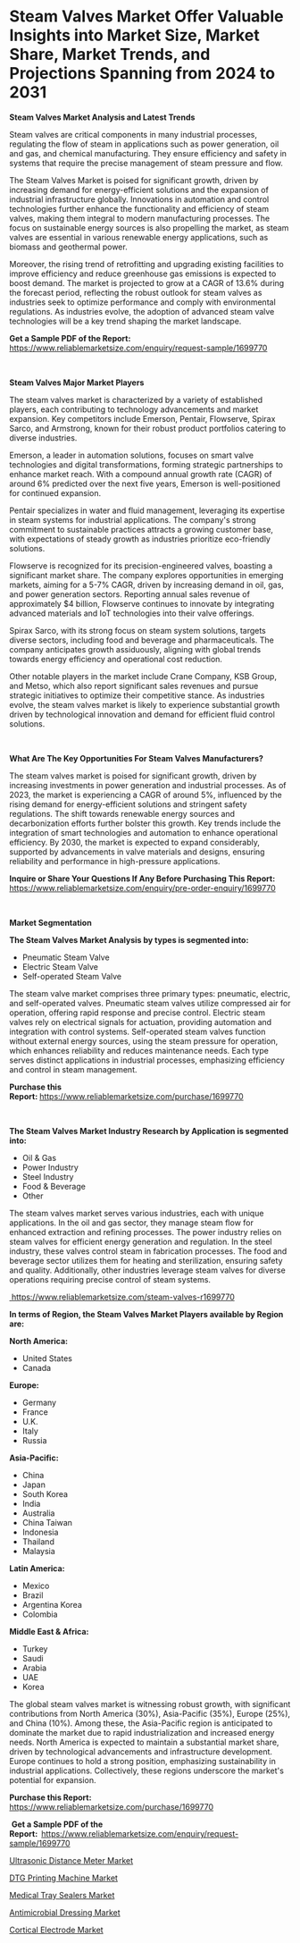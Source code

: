 <p><h1>Steam Valves Market Offer Valuable Insights into Market Size, Market Share, Market Trends, and Projections Spanning from 2024 to 2031</h1></p><p><strong>Steam Valves Market Analysis and Latest Trends</strong></p>
<p><p>Steam valves are critical components in many industrial processes, regulating the flow of steam in applications such as power generation, oil and gas, and chemical manufacturing. They ensure efficiency and safety in systems that require the precise management of steam pressure and flow.</p><p>The Steam Valves Market is poised for significant growth, driven by increasing demand for energy-efficient solutions and the expansion of industrial infrastructure globally. Innovations in automation and control technologies further enhance the functionality and efficiency of steam valves, making them integral to modern manufacturing processes. The focus on sustainable energy sources is also propelling the market, as steam valves are essential in various renewable energy applications, such as biomass and geothermal power.</p><p>Moreover, the rising trend of retrofitting and upgrading existing facilities to improve efficiency and reduce greenhouse gas emissions is expected to boost demand. The market is projected to grow at a CAGR of 13.6% during the forecast period, reflecting the robust outlook for steam valves as industries seek to optimize performance and comply with environmental regulations. As industries evolve, the adoption of advanced steam valve technologies will be a key trend shaping the market landscape.</p></p>
<p><strong>Get a Sample PDF of the Report:&nbsp;</strong> <a href="https://www.reliablemarketsize.com/enquiry/request-sample/1699770?utm_campaign=1770&utm_medium=2&utm_source=Github&utm_content=ia&utm_term=20102024&utm_id=steam-valves">https://www.reliablemarketsize.com/enquiry/request-sample/1699770</a></p>
<p>&nbsp;</p>
<p><strong>Steam Valves Major Market Players</strong></p>
<p><p>The steam valves market is characterized by a variety of established players, each contributing to technology advancements and market expansion. Key competitors include Emerson, Pentair, Flowserve, Spirax Sarco, and Armstrong, known for their robust product portfolios catering to diverse industries.</p><p>Emerson, a leader in automation solutions, focuses on smart valve technologies and digital transformations, forming strategic partnerships to enhance market reach. With a compound annual growth rate (CAGR) of around 6% predicted over the next five years, Emerson is well-positioned for continued expansion.</p><p>Pentair specializes in water and fluid management, leveraging its expertise in steam systems for industrial applications. The company's strong commitment to sustainable practices attracts a growing customer base, with expectations of steady growth as industries prioritize eco-friendly solutions.</p><p>Flowserve is recognized for its precision-engineered valves, boasting a significant market share. The company explores opportunities in emerging markets, aiming for a 5-7% CAGR, driven by increasing demand in oil, gas, and power generation sectors. Reporting annual sales revenue of approximately $4 billion, Flowserve continues to innovate by integrating advanced materials and IoT technologies into their valve offerings.</p><p>Spirax Sarco, with its strong focus on steam system solutions, targets diverse sectors, including food and beverage and pharmaceuticals. The company anticipates growth assiduously, aligning with global trends towards energy efficiency and operational cost reduction.</p><p>Other notable players in the market include Crane Company, KSB Group, and Metso, which also report significant sales revenues and pursue strategic initiatives to optimize their competitive stance. As industries evolve, the steam valves market is likely to experience substantial growth driven by technological innovation and demand for efficient fluid control solutions.</p></p>
<p>&nbsp;</p>
<p><strong>What Are The Key Opportunities For Steam Valves Manufacturers?</strong></p>
<p><p>The steam valves market is poised for significant growth, driven by increasing investments in power generation and industrial processes. As of 2023, the market is experiencing a CAGR of around 5%, influenced by the rising demand for energy-efficient solutions and stringent safety regulations. The shift towards renewable energy sources and decarbonization efforts further bolster this growth. Key trends include the integration of smart technologies and automation to enhance operational efficiency. By 2030, the market is expected to expand considerably, supported by advancements in valve materials and designs, ensuring reliability and performance in high-pressure applications.</p></p>
<p><strong>Inquire or Share Your Questions If Any Before Purchasing This Report:</strong> <a href="https://www.reliablemarketsize.com/enquiry/pre-order-enquiry/1699770?utm_campaign=1770&utm_medium=2&utm_source=Github&utm_content=ia&utm_term=20102024&utm_id=steam-valves">https://www.reliablemarketsize.com/enquiry/pre-order-enquiry/1699770</a></p>
<p>&nbsp;</p>
<p><strong>Market Segmentation</strong></p>
<p><strong>The Steam Valves Market Analysis by types is segmented into:</strong></p>
<p><ul><li>Pneumatic Steam Valve</li><li>Electric Steam Valve</li><li>Self-operated Steam Valve</li></ul></p>
<p><p>The steam valve market comprises three primary types: pneumatic, electric, and self-operated valves. Pneumatic steam valves utilize compressed air for operation, offering rapid response and precise control. Electric steam valves rely on electrical signals for actuation, providing automation and integration with control systems. Self-operated steam valves function without external energy sources, using the steam pressure for operation, which enhances reliability and reduces maintenance needs. Each type serves distinct applications in industrial processes, emphasizing efficiency and control in steam management.</p></p>
<p><strong>Purchase this Report:&nbsp;</strong><a href="https://www.reliablemarketsize.com/purchase/1699770?utm_campaign=1770&utm_medium=2&utm_source=Github&utm_content=ia&utm_term=20102024&utm_id=steam-valves">https://www.reliablemarketsize.com/purchase/1699770</a></p>
<p>&nbsp;</p>
<p><strong>The Steam Valves Market Industry Research by Application is segmented into:</strong></p>
<p><ul><li>Oil & Gas</li><li>Power Industry</li><li>Steel Industry</li><li>Food & Beverage</li><li>Other</li></ul></p>
<p><p>The steam valves market serves various industries, each with unique applications. In the oil and gas sector, they manage steam flow for enhanced extraction and refining processes. The power industry relies on steam valves for efficient energy generation and regulation. In the steel industry, these valves control steam in fabrication processes. The food and beverage sector utilizes them for heating and sterilization, ensuring safety and quality. Additionally, other industries leverage steam valves for diverse operations requiring precise control of steam systems.</p></p>
<p><a href="https://www.reliablemarketsize.com/steam-valves-r1699770?utm_campaign=1770&utm_medium=2&utm_source=Github&utm_content=ia&utm_term=20102024&utm_id=steam-valves">&nbsp;https://www.reliablemarketsize.com/steam-valves-r1699770</a></p>
<p><strong>In terms of Region, the Steam Valves Market Players available by Region are:</strong></p>
<p>
    <p> <strong> North America: </strong>
        <ul>
            <li>United States</li>
            <li>Canada</li>
        </ul>
        </p> 
    <p> <strong> Europe: </strong>
        <ul>
            <li>Germany</li>
            <li>France</li>
            <li>U.K.</li>
            <li>Italy</li>
            <li>Russia</li>
        </ul>
        </p> 
    <p> <strong> Asia-Pacific: </strong>
        <ul>
            <li>China</li>
            <li>Japan</li>
            <li>South Korea</li>
            <li>India</li>
            <li>Australia</li>
            <li>China Taiwan</li>
            <li>Indonesia</li>
            <li>Thailand</li>
            <li>Malaysia</li>
        </ul>
        </p> 
    <p> <strong> Latin America: </strong>
        <ul>
            <li>Mexico</li>
            <li>Brazil</li>
            <li>Argentina Korea</li>
            <li>Colombia</li>
        </ul>
        </p> 
    <p> <strong> Middle East & Africa: </strong>
        <ul>
            <li>Turkey</li>
            <li>Saudi</li>
            <li>Arabia</li>
            <li>UAE</li>
            <li>Korea</li>
        </ul>
    </p>
    </p>
<p><p>The global steam valves market is witnessing robust growth, with significant contributions from North America (30%), Asia-Pacific (35%), Europe (25%), and China (10%). Among these, the Asia-Pacific region is anticipated to dominate the market due to rapid industrialization and increased energy needs. North America is expected to maintain a substantial market share, driven by technological advancements and infrastructure development. Europe continues to hold a strong position, emphasizing sustainability in industrial applications. Collectively, these regions underscore the market's potential for expansion.</p></p>
<p><strong>Purchase this Report: </strong><a href="https://www.reliablemarketsize.com/purchase/1699770?utm_campaign=1770&utm_medium=2&utm_source=Github&utm_content=ia&utm_term=20102024&utm_id=steam-valves">https://www.reliablemarketsize.com/purchase/1699770</a></p>
<p>&nbsp;<strong>Get a Sample PDF of the Report:&nbsp;&nbsp;</strong><a href="https://www.reliablemarketsize.com/enquiry/request-sample/1699770?utm_campaign=1770&utm_medium=2&utm_source=Github&utm_content=ia&utm_term=20102024&utm_id=steam-valves">https://www.reliablemarketsize.com/enquiry/request-sample/1699770</a></p>
<p><strong></strong></p>
<p><p><a href="https://issuu.com/reportprime-2/docs/ultrasonic-distance-meter-market-si_f90b35a395df9f?utm_campaign=1770&utm_medium=2&utm_source=Github&utm_content=ia&utm_term=20102024&utm_id=steam-valves">Ultrasonic Distance Meter Market</a></p><p><a href="https://www.linkedin.com/pulse/evolution-dtg-printing-machine-market-key-shifts-from-zotwe?utm_campaign=1770&utm_medium=2&utm_source=Github&utm_content=ia&utm_term=20102024&utm_id=steam-valves">DTG Printing Machine Market</a></p><p><a href="https://www.linkedin.com/pulse/medical-tray-sealers-market-industry-trends-forecast-period-gn7le?utm_campaign=1770&utm_medium=2&utm_source=Github&utm_content=ia&utm_term=20102024&utm_id=steam-valves">Medical Tray Sealers Market</a></p><p><a href="https://www.linkedin.com/pulse/antimicrobial-dressing-market-size-share-trends-analysis-report-ofwne?utm_campaign=1770&utm_medium=2&utm_source=Github&utm_content=ia&utm_term=20102024&utm_id=steam-valves">Antimicrobial Dressing Market</a></p><p><a href="https://www.linkedin.com/pulse/cortical-electrode-market-drivers-challenges-forecast-2024-2031-asyae?utm_campaign=1770&utm_medium=2&utm_source=Github&utm_content=ia&utm_term=20102024&utm_id=steam-valves">Cortical Electrode Market</a></p></p>